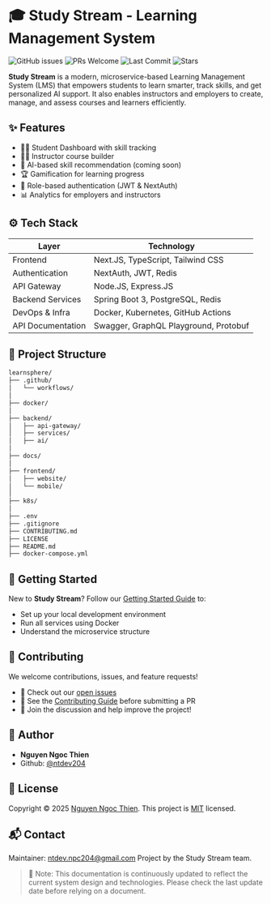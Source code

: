 # 🎓 Study Stream - Learning Management System

![GitHub issues](https://img.shields.io/github/issues/ntdev204/study-stream) ![PRs Welcome](https://img.shields.io/badge/PRs-welcome-brightgreen.svg) ![Last Commit](https://img.shields.io/github/last-commit/ntdev204/study-stream) ![Stars](https://img.shields.io/github/stars/ntdev204/study-stream?style=social)

**Study Stream** is a modern, microservice-based Learning Management System (LMS) that empowers students to learn smarter, track skills, and get personalized AI support. It also enables instructors and employers to create, manage, and assess courses and learners efficiently.

## ✨ Features

- 🧑‍🎓 Student Dashboard with skill tracking
- 👨‍🏫 Instructor course builder
- 🧠 AI-based skill recommendation (coming soon)
- 🏆 Gamification for learning progress
- 🔐 Role-based authentication (JWT & NextAuth)
- 📊 Analytics for employers and instructors

## ⚙️ Tech Stack

| Layer             | Technology                            |
| ----------------- | ------------------------------------- |
| Frontend          | Next.JS, TypeScript, Tailwind CSS     |
| Authentication    | NextAuth, JWT, Redis                  |
| API Gateway       | Node.JS, Express.JS                   |
| Backend Services  | Spring Boot 3, PostgreSQL, Redis      |
| DevOps & Infra    | Docker, Kubernetes, GitHub Actions    |
| API Documentation | Swagger, GraphQL Playground, Protobuf |

## 📁 Project Structure

```bash
learnsphere/
├── .github/
│   └── workflows/
│
├── docker/
│
├── backend/
│   ├── api-gateway/
│   ├── services/
│   ├── ai/
│
├── docs/
│
├── frontend/
│   ├── website/
│   └── mobile/
│
├── k8s/
│
├── .env
├── .gitignore
├── CONTRIBUTING.md
├── LICENSE
├── README.md
├── docker-compose.yml
```

## 🚀 Getting Started

New to **Study Stream**?
Follow our [Getting Started Guide](./docs/getting-started.md) to:

- Set up your local development environment
- Run all services using Docker
- Understand the microservice structure

## 🤝 Contributing

We welcome contributions, issues, and feature requests!

- 📌 Check out our [open issues](https://github.com/ntdev204/study-stream/issues)
- 📖 See the [Contributing Guide](./CONTRIBUTING.md) before submitting a PR
- 💬 Join the discussion and help improve the project!

## 👤 Author

- **Nguyen Ngoc Thien**
- Github: [@ntdev204](https://github.com/ntdev204)

## 📄 License

Copyright © 2025 [Nguyen Ngoc Thien](https://github.com/ntdev204).
This project is [MIT](https://github.com/ntdev204/study-stream/blob/main/LICENSE) licensed.

## 📬 Contact

Maintainer: [ntdev.npc204@gmail.com](mailto:ntdev.npc204@gmail.com)
Project by the Study Stream team.

> 🔖 Note: This documentation is continuously updated to reflect the current system design and technologies. Please check the last update date before relying on a document.

